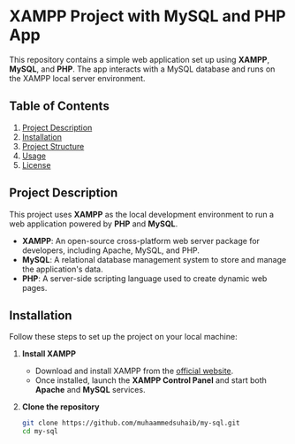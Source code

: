 # XAMPP Project with MySQL and PHP App

This repository contains a simple web application set up using **XAMPP**, **MySQL**, and **PHP**. The app interacts with a MySQL database and runs on the XAMPP local server environment.

## Table of Contents
1. [Project Description](#project-description)
2. [Installation](#installation)
3. [Project Structure](#project-structure)
4. [Usage](#usage)
5. [License](#license)

## Project Description

This project uses **XAMPP** as the local development environment to run a web application powered by **PHP** and **MySQL**.

- **XAMPP**: An open-source cross-platform web server package for developers, including Apache, MySQL, and PHP.
- **MySQL**: A relational database management system to store and manage the application's data.
- **PHP**: A server-side scripting language used to create dynamic web pages.

## Installation

Follow these steps to set up the project on your local machine:

1. **Install XAMPP**
   - Download and install XAMPP from the [official website](https://www.apachefriends.org/index.html).
   - Once installed, launch the **XAMPP Control Panel** and start both **Apache** and **MySQL** services.

2. **Clone the repository**
   ```bash
   git clone https://github.com/muhaammedsuhaib/my-sql.git
   cd my-sql
